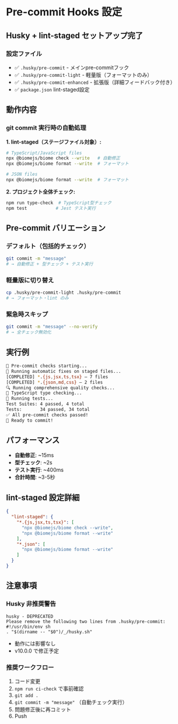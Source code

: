 # Pre-commit Hooks 設定

## Husky + lint-staged セットアップ完了

### 設定ファイル
- ✅ `.husky/pre-commit` - メインpre-commitフック
- ✅ `.husky/pre-commit-light` - 軽量版（フォーマットのみ）
- ✅ `.husky/pre-commit-enhanced` - 拡張版（詳細フィードバック付き）
- ✅ `package.json` lint-staged設定

## 動作内容

### git commit 実行時の自動処理

**1. lint-staged（ステージファイル対象）:**
```bash
# TypeScript/JavaScript files
npx @biomejs/biome check --write   # 自動修正
npx @biomejs/biome format --write  # フォーマット

# JSON files
npx @biomejs/biome format --write  # フォーマット
```

**2. プロジェクト全体チェック:**
```bash
npm run type-check  # TypeScript型チェック
npm test           # Jest テスト実行
```

## Pre-commit バリエーション

### デフォルト（包括的チェック）
```bash
git commit -m "message"
# → 自動修正 + 型チェック + テスト実行
```

### 軽量版に切り替え
```bash
cp .husky/pre-commit-light .husky/pre-commit
# → フォーマット・lint のみ
```

### 緊急時スキップ
```bash
git commit -m "message" --no-verify
# → 全チェック無効化
```

## 実行例

```bash
🚀 Pre-commit checks starting...
📝 Running automatic fixes on staged files...
[COMPLETED] *.{js,jsx,ts,tsx} — 7 files
[COMPLETED] *.{json,md,css} — 2 files
🔍 Running comprehensive quality checks...
🔧 TypeScript type checking...
🧪 Running tests...
Test Suites: 4 passed, 4 total
Tests:       34 passed, 34 total
✅ All pre-commit checks passed!
🎉 Ready to commit!
```

## パフォーマンス

- **自動修正**: ~15ms
- **型チェック**: ~2s
- **テスト実行**: ~400ms
- **合計時間**: ~3-5秒

## lint-staged 設定詳細

```json
{
  "lint-staged": {
    "*.{js,jsx,ts,tsx}": [
      "npx @biomejs/biome check --write",
      "npx @biomejs/biome format --write"
    ],
    "*.json": [
      "npx @biomejs/biome format --write"
    ]
  }
}
```

## 注意事項

### Husky 非推奨警告
```
husky - DEPRECATED
Please remove the following two lines from .husky/pre-commit:
#!/usr/bin/env sh
. "$(dirname -- "$0")/_/husky.sh"
```
- 動作には影響なし
- v10.0.0 で修正予定

### 推奨ワークフロー
1. コード変更
2. `npm run ci-check` で事前確認
3. `git add .`
4. `git commit -m "message"` （自動チェック実行）
5. 問題修正後に再コミット
6. Push